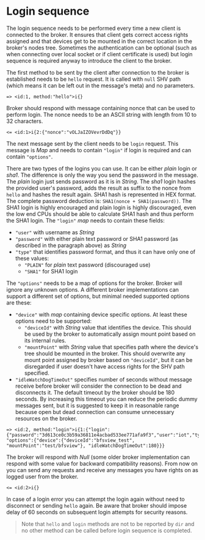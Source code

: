 # Login sequence

The login sequence needs to be performed every time a new client is connected to
the broker. It ensures that client gets correct access rights assigned and that
devices get to be mounted in the correct location in the broker's nodes tree.
Sometimes the authentication can be optional (such as when connecting over local
socket or if client certificate is used) but login sequence is required anyway
to introduce the client to the broker.

The first method to be sent by the client after connection to the broker is
established needs to be `hello` request. It is called with `null` SHV path
(which means it can be left out in the message's meta) and no parameters.

```
=> <id:1, method:"hello">i{}
```

Broker should respond with message containing nonce that can be used to perform
login. The nonce needs to be an ASCII string with length from 10 to 32
characters.

```
<= <id:1>i{2:{"nonce":"vOLJaIZOVevrDdDq"}}
```

The next message sent by the client needs to be `login` request. This message is
*Map* and needs to contain `"login"` if login is required and can contain
`"options"`.

There are two types of the logins you can use. It can be either *plain* login or
*sha1*. The difference is only the way you send the password in the message. The
*plain* login just sends password as it is in *String*. The *sha1* login hashes
the provided user's password, adds the result as suffix to the nonce from `hello`
and hashes the result again. SHA1 hash is represented in HEX format. The
complete password deduction is: `SHA1(nonce + SHA1(password))`. The SHA1 login
is highly encouraged and plain login is highly discouraged, even the low end
CPUs should be able to calculate SHA1 hash and thus perform the SHA1 login. The
`"login"` *map* needs to contain these fields:

* `"user"` with username as *String*
* `"password"` with either plain text password or SHA1 password (as described in
  the paragraph above) as *String*
* `"type"` that identifies password format, and thus it can have only one of
  these values:
  * `"PLAIN"` for *plain* text password (discouraged use)
  * `"SHA1"` for SHA1 login

The `"options"` needs to be a map of options for the broker. Broker will ignore
any unknown options. A different broker implementations can support a different
set of options, but minimal needed supported options are these:

* `"device"` with *map* containing device specific options. At least these
  options need to be supported:
  * `"deviceId"` with *String* value that identifies the device. This should be
    used by the broker to automatically assign mount point based on its internal
    rules.
  * `"mountPoint"` with *String* value that specifies path where the device's
    tree should be mounted in the broker. This should overwrite any mount point
    assigned by broker based on `"deviceId"`, but it can be disregarded if user
    doesn't have access rights for the SHV path specified.
* `"idleWatchDogTimeOut"` specifies number of seconds without message receive
  before broker will consider the connection to be dead and disconnects it. The
  default timeout by the broker should be 180 seconds. By increasing this
  timeout you can reduce the periodic dummy messages sent, but it is suggested to
  keep it in reasonable range because open but dead connection can consume
  unnecessary resources on the broker.

```
=> <id:2, method:"login">i{1:{"login":{"password":"3d613ce0c3b59a36811e4acbad533ee771afa9f3","user":"iot","type":"SHA1"}}, "options":{"device":{"deviceId":"bfsview_test", "mountPoint":"test/bfsview"}, "idleWatchDogTimeOut":180}}}
```

The broker will respond with *Null* (some older broker implementation can
respond with some value for backward compatibility reasons). From now on you can
send any requests and receive any messages you have rights on as logged user
from the broker.

```
<= <id:2>i{}
```

In case of a login error you can attempt the login again without need to
disconnect or sending `hello` again. Be aware that broker should impose delay of
60 seconds on subsequent login attempts for security reasons.

> Note that `hello` and `login` methods are not to be reported by `dir` and no
> other method can be called before login sequence is completed.
